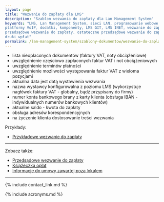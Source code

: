 ```yaml
---
layout: page
title: "Wezwanie do zapłaty dla LMS"
description: "Szablon wezwania do zapłaty dla Lan Management System"
keywords: "LMS, Lan Management System, sieci LAN, programowanie webowe, 
platformy VoIP, dodatki, komponenty, LMS GIT, LMS INET, wezwanie do zapłaty,
przedsądowe wezwanie do zapłaty, ostateczne przedsądowe wezwanie do zapłaty,
druki wpłat"
permalink: /lan-management-system/szablony-dokumentow/wezwanie-do-zaplaty/
---
```


 * lista nieopłaconych dokumentów (faktury VAT, noty obciążeniowe)
 * uwzględnienie częściowo zapłaconych faktur VAT i not obciążeniowych
 * uwzględnienie terminów płatności
 * uwzględnienie możliwości występowania faktur VAT z wieloma pozycjami
 * aktualna data jest datą wystawienia wezwania
 * nazwa wystawcy konfigurowalna z poziomu LMS (wykorzystuje nagłówek faktury VAT - globalny, bądź przypisany do firmy)
 * numer konta bankowego brany z karty klienta (obsługa IBAN - indywidualnych numerów bankowych klientów)
 * aktualne saldo - kwota do zapłaty
 * obsługa adresów korespondencyjnych
 * na życzenie klienta dostosowanie treści wezwania

Przykłady:

 * [Przykładowe wezwanie do zapłaty](http://lion.net.pl/img/szablony_dokumentow/wezwanie_do_zaplaty_przyklad.pdf)

* * *

Zobacz także:

 * [Przedsądowe wezwanie do zapłaty](../przedsadowe-wezwanie-do-zaplaty)
 * [Książeczka opłat](../ksiazeczka-oplat)
 * [Informacje do umowy zawartej poza lokalem](../informacje-do-umowy-zawartej-poza-lokalem)

* * *

{% include contact_link.md %}

{% include acronyms.md %}